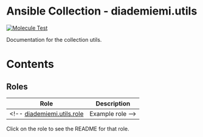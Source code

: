 Ansible Collection - diademiemi.utils
========================================
[![Molecule Test](https://github.com/diademiemi/ansible_collection_diademiemi.utils/actions/workflows/molecule.yml/badge.svg)](https://github.com/diademiemi/ansible_collection_diademiemi.utils/actions/workflows/molecule.yml)

Documentation for the collection utils.

Contents 
========

Roles
------
Role | Description
--- | ---
<!-- [diademiemi.utils.role](./roles/role/) | Example role -->

Click on the role to see the README for that role.  

